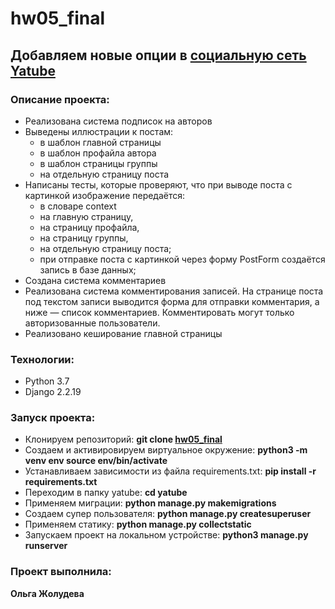 # hw05_final

## Добавляем новые опции в [социальную сеть Yatube](https://github.com/Olga-Zholudeva/hw03_forms)

### Описание проекта:

- Реализована система подписок на авторов
- Выведены иллюстрации к постам:
  - в шаблон главной страницы
  - в шаблон профайла автора
  - в шаблон страницы группы
  - на отдельную страницу поста
- Написаны тесты, которые проверяют, что при выводе поста с картинкой изображение передаётся:
  - в словаре context
  - на главную страницу,
  - на страницу профайла,
  - на страницу группы,
  - на отдельную страницу поста;
  - при отправке поста с картинкой через форму PostForm создаётся запись в базе данных;
- Создана система комментариев
- Реализована система комментирования записей. На странице поста под текстом записи выводится форма для отправки комментария, а ниже — список комментариев. Комментировать могут только авторизованные пользователи. 
- Реализовано кеширование главной страницы


### Технологии:

- Python 3.7
- Django 2.2.19

### Запуск проекта:

- Клонируем репозиторий: **git clone [hw05_final](https://github.com/Olga-Zholudeva/hw05_final)**
- Cоздаем и активировируем виртуальное окружение: **python3 -m venv env source env/bin/activate**
- Устанавливаем зависимости из файла requirements.txt: **pip install -r requirements.txt**
- Переходим в папку yatube: **cd yatube**
- Применяем миграции: **python manage.py makemigrations**
- Создаем супер пользователя: **python manage.py createsuperuser**
- Применяем статику: **python manage.py collectstatic**
- Запускаем проект на локальном устройстве: **python3 manage.py runserver**

### Проект выполнила:

 **Ольга Жолудева**
